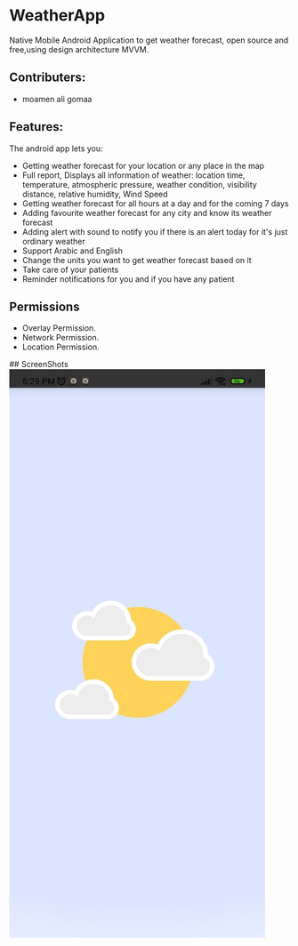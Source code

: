 # WeatherApp

 Native Mobile Android Application to get weather forecast, open source and free,using design architecture MVVM.
 
 
## Contributers:

* moamen ali gomaa

## Features:

The android app lets you:
* Getting weather forecast for your location or any place in the map
* Full report, Displays all information of weather: location time, temperature, atmospheric pressure, weather condition, 
visibility distance, relative humidity, Wind Speed
*  Getting weather forecast for all hours at a day and for the coming 7 days
* Adding favourite weather forecast for any city and know its weather forecast
* Adding alert with sound to notify you if there is an alert today for it's just ordinary weather
* Support Arabic and English
* Change the units you want to get weather forecast based on it
* Take care of your patients
* Reminder notifications for you and if you have any patient

## Permissions

* Overlay Permission.
* Network Permission.
* Location Permission.

## ScreenShots
![photo_2022-03-22_11-31-43](https://github.com/MoamenAliGomaa/Weather-Forecast-App/blob/master/screen_shots/photo_2023-03-15_17-33-13%20(4).jpg)
